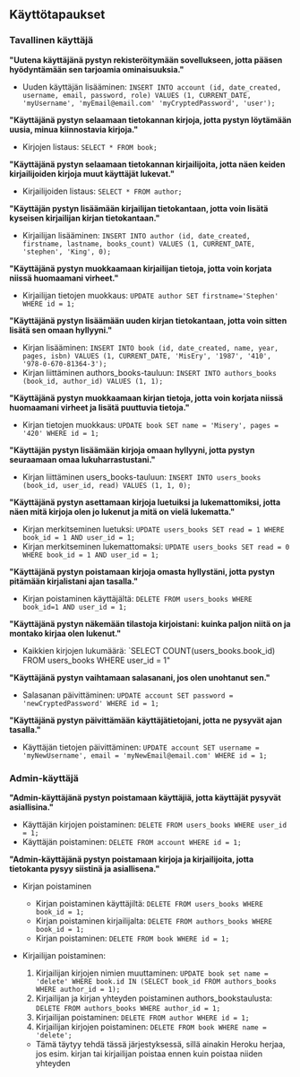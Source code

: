 ## Käyttötapaukset

### Tavallinen käyttäjä

**"Uutena käyttäjänä pystyn rekisteröitymään sovellukseen, jotta pääsen hyödyntämään sen tarjoamia ominaisuuksia."**

- Uuden käyttäjän lisääminen: `INSERT INTO account (id, date_created, username, email, password, role) VALUES (1, CURRENT_DATE, 'myUsername', 'myEmail@email.com' 'myCryptedPassword', 'user');`

**"Käyttäjänä pystyn selaamaan tietokannan kirjoja, jotta pystyn löytämään uusia, minua kiinnostavia kirjoja."**

- Kirjojen listaus: `SELECT * FROM book;`

**"Käyttäjänä pystyn selaamaan tietokannan kirjailijoita, jotta näen keiden kirjailijoiden kirjoja muut käyttäjät lukevat."**

- Kirjailijoiden listaus: `SELECT * FROM author;`

**"Käyttäjän pystyn lisäämään kirjailijan tietokantaan, jotta voin lisätä kyseisen kirjailijan kirjan tietokantaan."**

- Kirjailijan lisääminen: `INSERT INTO author (id, date_created, firstname, lastname, books_count) VALUES (1, CURRENT_DATE, 'stephen', 'King', 0);`

**"Käyttäjänä pystyn muokkaamaan kirjailijan tietoja, jotta voin korjata niissä huomaamani virheet."**

- Kirjailijan tietojen muokkaus: `UPDATE author SET firstname='Stephen' WHERE id = 1;`

**"Käyttäjänä pystyn lisäämään uuden kirjan tietokantaan, jotta voin sitten lisätä sen omaan hyllyyni."**

- Kirjan lisääminen: `INSERT INTO book (id, date_created, name, year, pages, isbn) VALUES (1, CURRENT_DATE, 'MisEry', '1987', '410', '978-0-670-81364-3');`
- Kirjan liittäminen authors_books-tauluun: `INSERT INTO authors_books (book_id, author_id) VALUES (1, 1);`

**"Käyttäjänä pystyn muokkaamaan kirjan tietoja, jotta voin korjata niissä huomaamani virheet ja lisätä puuttuvia tietoja."**

- Kirjan tietojen muokkaus: `UPDATE book SET name = 'Misery', pages = '420' WHERE id = 1;`

**"Käyttäjän pystyn lisäämään kirjoja omaan hyllyyni, jotta pystyn seuraamaan omaa lukuharrastustani."**

- Kirjan liittäminen users_books-tauluun: `INSERT INTO users_books (book_id, user_id, read) VALUES (1, 1, 0);`

**"Käyttäjänä pystyn asettamaan kirjoja luetuiksi ja lukemattomiksi, jotta näen mitä kirjoja olen jo lukenut ja mitä on vielä lukematta."**

- Kirjan merkitseminen luetuksi: `UPDATE users_books SET read = 1 WHERE book_id = 1 AND user_id = 1;`
- Kirjan merkitseminen lukemattomaksi: `UPDATE users_books SET read = 0 WHERE book_id = 1 AND user_id = 1;`

**"Käyttäjänä pystyn poistamaan kirjoja omasta hyllystäni, jotta pystyn pitämään kirjalistani ajan tasalla."**

- Kirjan poistaminen käyttäjältä: `DELETE FROM users_books WHERE book_id=1 AND user_id = 1;`

**"Käyttäjänä pystyn näkemään tilastoja kirjoistani: kuinka paljon niitä on ja montako kirjaa olen lukenut."**

- Kaikkien kirjojen lukumäärä: `SELECT COUNT(users_books.book_id) FROM users_books WHERE user_id = 1"

**"Käyttäjänä pystyn vaihtamaan salasanani, jos olen unohtanut sen."**

- Salasanan päivittäminen: `UPDATE account SET password = 'newCryptedPassword' WHERE id = 1;`

**"Käyttäjänä pystyn päivittämään käyttäjätietojani, jotta ne pysyvät ajan tasalla."**

- Käyttäjän tietojen päivittäminen: `UPDATE account SET username = 'myNewUsername', email = 'myNewEmail@email.com' WHERE id = 1;`


### Admin-käyttäjä

**"Admin-käyttäjänä pystyn poistamaan käyttäjiä, jotta käyttäjät pysyvät asiallisina."**

- Käyttäjän kirjojen poistaminen: `DELETE FROM users_books WHERE user_id = 1;`
- Käyttäjän poistaminen: `DELETE FROM account WHERE id = 1;`

**"Admin-käyttäjänä pystyn poistamaan kirjoja ja kirjailijoita, jotta tietokanta pysyy siistinä ja asiallisena."**

- Kirjan poistaminen
  - Kirjan poistaminen käyttäjiltä: `DELETE FROM users_books WHERE book_id = 1;`
  - Kirjan poistaminen kirjailijalta: `DELETE FROM authors_books WHERE book_id = 1;`
  - Kirjan poistaminen: `DELETE FROM book WHERE id = 1;`

- Kirjailijan poistaminen:
  1. Kirjailijan kirjojen nimien muuttaminen: `UPDATE book set name = 'delete' WHERE book.id IN (SELECT book_id FROM authors_books WHERE author_id = 1);`
  2. Kirjailijan ja kirjan yhteyden poistaminen authors_bookstaulusta: `DELETE FROM authors_books WHERE author_id = 1;`
  3. Kirjailijan poistaminen: `DELETE FROM author WHERE id = 1;`
  4. Kirjailijan kirjojen poistaminen: `DELETE FROM book WHERE name = 'delete';`
  - Tämä täytyy tehdä tässä järjestyksessä, sillä ainakin Heroku herjaa, jos esim. kirjan tai kirjailijan poistaa ennen kuin poistaa niiden yhteyden
  
